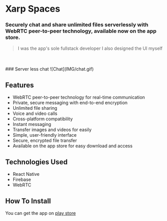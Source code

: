 # Xarp Spaces
### Securely chat and share unlimited files serverlessly with WebRTC peer-to-peer technology, available now on the app store.
> I was the app's sole fullstack developer
> I also designed the UI myself
<br/>
<br/>
### Server less chat
![Chat](IMG/chat.gif)

## Features
- WebRTC peer-to-peer technology for real-time communication
- Private, secure messaging with end-to-end encryption
- Unlimited file sharing
- Voice and video calls
- Cross-platform compatibility
- Instant messaging
- Transfer images and videos for easily
- Simple, user-friendly interface
- Secure, encrypted file transfer
- Available on the app store for easy download and access

## Technologies Used
- React Native
- Firebase
- WebRTC

## How To Install
You can get the app on [play store]()
<br/>
<br/>

